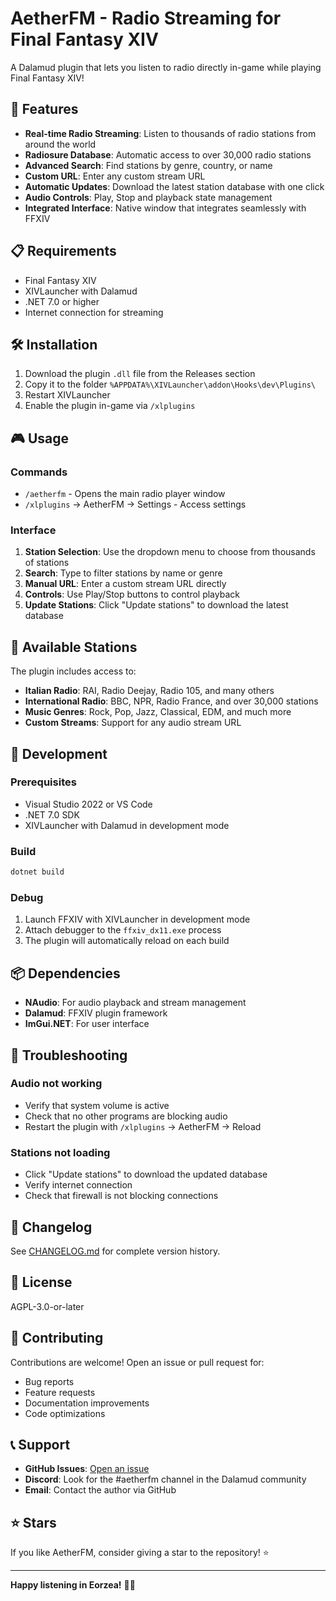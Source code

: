 # AetherFM - Radio Streaming for Final Fantasy XIV

A Dalamud plugin that lets you listen to radio directly in-game while playing Final Fantasy XIV!

## 🎵 Features

- **Real-time Radio Streaming**: Listen to thousands of radio stations from around the world
- **Radiosure Database**: Automatic access to over 30,000 radio stations
- **Advanced Search**: Find stations by genre, country, or name
- **Custom URL**: Enter any custom stream URL
- **Automatic Updates**: Download the latest station database with one click
- **Audio Controls**: Play, Stop and playback state management
- **Integrated Interface**: Native window that integrates seamlessly with FFXIV

## 📋 Requirements

- Final Fantasy XIV
- XIVLauncher with Dalamud
- .NET 7.0 or higher
- Internet connection for streaming

## 🛠️ Installation

1. Download the plugin `.dll` file from the Releases section
2. Copy it to the folder `%APPDATA%\XIVLauncher\addon\Hooks\dev\Plugins\`
3. Restart XIVLauncher
4. Enable the plugin in-game via `/xlplugins`

## 🎮 Usage

### Commands
- `/aetherfm` - Opens the main radio player window
- `/xlplugins` → AetherFM → Settings - Access settings

### Interface
1. **Station Selection**: Use the dropdown menu to choose from thousands of stations
2. **Search**: Type to filter stations by name or genre
3. **Manual URL**: Enter a custom stream URL directly
4. **Controls**: Use Play/Stop buttons to control playback
5. **Update Stations**: Click "Update stations" to download the latest database

## 🎵 Available Stations

The plugin includes access to:
- **Italian Radio**: RAI, Radio Deejay, Radio 105, and many others
- **International Radio**: BBC, NPR, Radio France, and over 30,000 stations
- **Music Genres**: Rock, Pop, Jazz, Classical, EDM, and much more
- **Custom Streams**: Support for any audio stream URL

## 🔧 Development

### Prerequisites
- Visual Studio 2022 or VS Code
- .NET 7.0 SDK
- XIVLauncher with Dalamud in development mode

### Build
```bash
dotnet build
```

### Debug
1. Launch FFXIV with XIVLauncher in development mode
2. Attach debugger to the `ffxiv_dx11.exe` process
3. The plugin will automatically reload on each build

## 📦 Dependencies

- **NAudio**: For audio playback and stream management
- **Dalamud**: FFXIV plugin framework
- **ImGui.NET**: For user interface

## 🐛 Troubleshooting

### Audio not working
- Verify that system volume is active
- Check that no other programs are blocking audio
- Restart the plugin with `/xlplugins` → AetherFM → Reload

### Stations not loading
- Click "Update stations" to download the updated database
- Verify internet connection
- Check that firewall is not blocking connections

## 📝 Changelog

See [CHANGELOG.md](CHANGELOG.md) for complete version history.

## 📄 License

AGPL-3.0-or-later

## 🤝 Contributing

Contributions are welcome! Open an issue or pull request for:
- Bug reports
- Feature requests
- Documentation improvements
- Code optimizations

## 📞 Support

- **GitHub Issues**: [Open an issue](https://github.com/SalvatoreDevelopment/AetherFM/issues)
- **Discord**: Look for the #aetherfm channel in the Dalamud community
- **Email**: Contact the author via GitHub

## ⭐ Stars

If you like AetherFM, consider giving a star to the repository! ⭐

---

**Happy listening in Eorzea!** 🎵✨ 